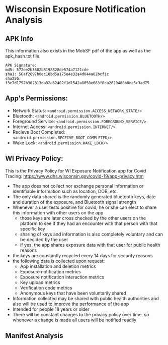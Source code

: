 # Wisconsin Exposure Notification Analysis

## APK Info

This information also exists in the MobSF pdf of the app as well as the apk_hash.txt file.
```
APK Signature:
md5: 572ee2b3302b8198828de574a7121cde
sha1: 56af2697b0ec10bd5a175e4e32a4d044a02bcf1c
sha256: f3e7d1752b302813da92a62402f1d1542a8050e663f8ca2820488b8ce5c3ad75

```

## App's Permissions:
- Network Status: ``<android.permission.ACCESS_NETWORK_STATE/>``
- Bluetooth: ``<android.permission.BLUETOOTH/>``
- Foreground Service: ``<android.permission.FOREGROUND_SERVICE/>``
- Internet Access: ``<android.permission.INTERNET/>``
- Recieve Boot Completed: ``<android.permission.RECEIVE_BOOT_COMPLETED/>``
- Wake Lock: ``<android.permission.WAKE_LOCK/>``

## WI Privacy Policy:
This is the Privacy Policy for WI Exposure Notification app for Covid Tracing: https://www.dhs.wisconsin.gov/covid-19/app-privacy.htm

- The app does not collect nor exchange personal information or identifiable information such as location, DOB, etc.
- The only data shared is the randomly generated bluetooth keys, date and duration of the exposure, and Bluetooth signal strength
- Whenever a user tests positive for covid, he or she can elect to share this information with other users on the app 
  - those keys are later cross checked by the other users on the platform to see if they had an encounter with that person with that specific key
  - sharing of keys and information is also completely voluntary and can be decided by the user
  - if yes, the app shares exposure data with that user for public health reasons
- the keys are constantly recycled every 14 days for security reasons
- the following data is collected upon request: 
  - App installation and deletion metrics
  - Exposure notification metrics
  - Exposure notification interaction metrics
  - Key upload metrics
  - Verification code metrics
  - Anonymous keys that have been voluntarily shared
- Information collected may be shared with public health authorities and also will be used to improve the performance of the app
- Intended for people 18 years or older
- There will be constant changes to the privacy policy over time, so whenever a change is made all users will be notified readily

## Manifest Analysis




